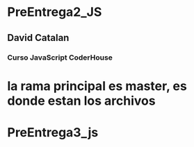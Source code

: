 # PreEntrega2_JS

## David Catalan
### Curso JavaScript CoderHouse

# la rama principal es master, es donde estan los archivos


# PreEntrega3_js
